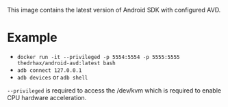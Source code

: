 This image contains the latest version of Android SDK with configured AVD.

# Example

* `docker run -it --privileged -p 5554:5554 -p 5555:5555 thedrhax/android-avd:latest bash`
* `adb connect 127.0.0.1`
* `adb devices` or `adb shell`

`--privileged` is required to access the /dev/kvm which is required to enable CPU hardware acceleration.
